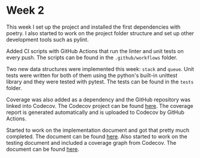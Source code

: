 # Week 2

This week I set up the project and installed the first dependencies with poetry. I also started to work on the project folder structure and set up other development tools such as pylint.

Added CI scripts with GitHub Actions that run the linter and unit tests on every push. The scripts can be found in the `.github/workflows` folder.

Two new data structures were implemented this week: `stack` and `queue`. Unit tests were written for both of them using the python's built-in unittest library and they were tested with pytest. The tests can be found in the `tests` folder.

Coverage was also added as a dependency and the GitHub repository was linked into Codecov. The Codecov project can be found [here](https://codecov.io/gh/LeeviHalme/tiralabra). The coverage report is generated automatically and is uploaded to Codecov by GitHub Actions.

Started to work on the implementation document and got that pretty much completed. The document can be found [here](/.github/docs/IMPLEMENTATION.md). Also started to work on the testing document and included a coverage graph from Codecov. The document can be found [here](/.github/docs/TESTING.md).
